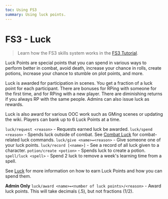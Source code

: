 ```yaml
---
toc: Using FS3
summary: Using luck points.
---
```

# FS3 - Luck
> Learn how the FS3 skills system works in the [FS3 Tutorial](/help/fs3).

Luck Points are special points that you can spend in various ways to perform better in combat, avoid death, increase your chance in rolls, create potions, increase your chance to stumble on plot points, and more.

Luck is awarded for participation in scenes.  You get a fraction of a luck point for each participant.  There are bonuses for RPing with someone for the first time, and for RPing with a new player.  There are diminishing returns if you always RP with the same people.  Admins can also issue luck as rewards.

Luck is also award for various OOC work such as GMing scenes or updating the wiki. Players can bank up to 6 Luck Points at a time.

`luck/request <reason>` - Requests earned luck be awarded.
`luck/spend <reason>` - Spends luck outside of combat.
    See [Combat Luck](/help/combat) for combat-related luck commands.
`luck/give <name>=<reason>` - Give someone one of your luck points.
`luck/record [<name>]` - See a record of all luck given to a character.
`potion/create <potion>` - Spends luck to create a potion.
`spell/luck <spell>` - Spend 2 luck to remove a week's learning time from a spell.

See [Luck](http://spiritlakemu.com/wiki/luck_points) for more information on how to earn Luck Points and how you can spend them.

**Admin Only**
`luck/award <name>=<number of luck points>/<reason>` - Award luck points. This will take decimals (.5), but not fractions (1\/2).
